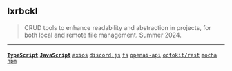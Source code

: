## lxrbckl
> CRUD tools to enhance readability and abstraction in projects, for both local and remote file management. Summer 2024.

---

[**`TypeScript`**]()
[**`JavaScript`**]()
[`axios`]()
[`discord.js`]()
[`fs`]()
[`openai-api`]()
[`octokit/rest`]()
[`mocha`]()
[`npm`]()

# 